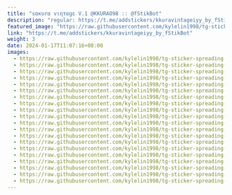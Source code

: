 ```yaml
---
title: "sακυrα vιηταgε V.1 @KKURAO98 :: @fStikBot"
description: "regular: https://t.me/addstickers/kkuravintageiyy_by_fStikBot"
featured_image: "https://raw.githubusercontent.com/kylelin1998/tg-sticker-spreading-worldwide-images/main/img/8fc3b1f0-baf4-4e4d-ac1d-7489ac3f48cb.jpg"
link: "https://t.me/addstickers/kkuravintageiyy_by_fStikBot"
weight: 3
date: 2024-01-17T11:07:16+08:00
images:
  - https://raw.githubusercontent.com/kylelin1998/tg-sticker-spreading-worldwide-images/main/img/8fc3b1f0-baf4-4e4d-ac1d-7489ac3f48cb.jpg
  - https://raw.githubusercontent.com/kylelin1998/tg-sticker-spreading-worldwide-images/main/img/c4c94f7c-49c3-48ff-8065-3b48b62eb149.jpg
  - https://raw.githubusercontent.com/kylelin1998/tg-sticker-spreading-worldwide-images/main/img/bb8df6ba-6a71-4fbf-9813-ce7d51e4b2eb.jpg
  - https://raw.githubusercontent.com/kylelin1998/tg-sticker-spreading-worldwide-images/main/img/de23436d-d354-4f59-9601-72b68c49db08.jpg
  - https://raw.githubusercontent.com/kylelin1998/tg-sticker-spreading-worldwide-images/main/img/4969f07c-7438-41fb-b47e-ddc872187698.jpg
  - https://raw.githubusercontent.com/kylelin1998/tg-sticker-spreading-worldwide-images/main/img/c7eb9eb1-a6b6-4780-bbb4-08754698b9bb.jpg
  - https://raw.githubusercontent.com/kylelin1998/tg-sticker-spreading-worldwide-images/main/img/ddf236c8-0b71-45f9-8d2e-87fa1f44c2a5.jpg
  - https://raw.githubusercontent.com/kylelin1998/tg-sticker-spreading-worldwide-images/main/img/3590a274-7553-4d52-9553-2e5e6e754284.jpg
  - https://raw.githubusercontent.com/kylelin1998/tg-sticker-spreading-worldwide-images/main/img/cd9f7956-8e40-4a41-8f72-466ded7f3244.jpg
  - https://raw.githubusercontent.com/kylelin1998/tg-sticker-spreading-worldwide-images/main/img/8c348470-6218-41af-aa7a-09148de5ee22.jpg
  - https://raw.githubusercontent.com/kylelin1998/tg-sticker-spreading-worldwide-images/main/img/ecb43188-190d-431f-8296-9283dcc19a22.jpg
  - https://raw.githubusercontent.com/kylelin1998/tg-sticker-spreading-worldwide-images/main/img/d044073c-c3e3-4fb8-99d3-7c8ad26da7d3.jpg
  - https://raw.githubusercontent.com/kylelin1998/tg-sticker-spreading-worldwide-images/main/img/7396bc8a-4794-4bd0-b363-d379bb473bc7.jpg
  - https://raw.githubusercontent.com/kylelin1998/tg-sticker-spreading-worldwide-images/main/img/84df796a-e984-486f-865f-922b9e433ce5.jpg
  - https://raw.githubusercontent.com/kylelin1998/tg-sticker-spreading-worldwide-images/main/img/5ba699c6-02c6-4a99-b0a2-e45063bd96cc.jpg
  - https://raw.githubusercontent.com/kylelin1998/tg-sticker-spreading-worldwide-images/main/img/4acfd0cd-60fd-44e7-8601-cf86cfd40254.jpg
  - https://raw.githubusercontent.com/kylelin1998/tg-sticker-spreading-worldwide-images/main/img/febe49c0-614b-4255-8822-faf043403c71.jpg
  - https://raw.githubusercontent.com/kylelin1998/tg-sticker-spreading-worldwide-images/main/img/02d929ed-4606-4341-9ebe-3a936413fd3f.jpg
  - https://raw.githubusercontent.com/kylelin1998/tg-sticker-spreading-worldwide-images/main/img/5818498a-6459-4ad7-98a1-7ab47ca90b8e.jpg
  - https://raw.githubusercontent.com/kylelin1998/tg-sticker-spreading-worldwide-images/main/img/5511bfa2-05ef-4609-835e-3944dd0206df.jpg
---
```

